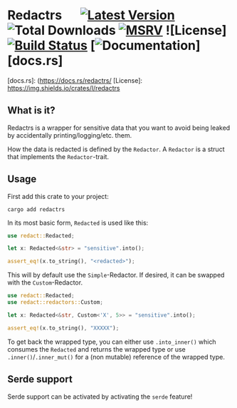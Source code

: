 # Redactrs &emsp;  [![Latest Version]][crates.io] ![Total Downloads] [![MSRV]][Rust 1.63.0] ![License] [![Build Status]][actions] [![Documentation]][docs.rs]

[crates.io]: https://crates.io/crates/redactrs
[Latest Version]: https://img.shields.io/crates/v/redactrs 
[Total Downloads]: https://img.shields.io/crates/d/redactrs
[MSRV]: https://img.shields.io/crates/msrv/redactrs
[Rust 1.63.0]: https://blog.rust-lang.org/2022/08/11/Rust-1.63.0.html
[Build Status]: https://img.shields.io/github/actions/workflow/status/jeremyschiemann/redactrs/tests.yaml?branch=main
[actions]: https://github.com/jeremyschiemann/redactrs/actions?query=branch%3Amain
[Documentation]: https://img.shields.io/docsrs/redactrs
[docs.rs]: (https://docs.rs/redactrs/
[License]: https://img.shields.io/crates/l/redactrs


## What is it?
Redactrs is a wrapper for sensitive data that you want to avoid being leaked by accidentally printing/logging/etc. them.

How the data is redacted is defined by the `Redactor`. A `Redactor` is a struct that implements the `Redactor`-trait.


## Usage

First add this crate to your project:
```
cargo add redactrs
```


In its most basic form, `Redacted` is used like this:
```rust
use redact::Redacted;

let x: Redacted<&str> = "sensitive".into();

assert_eq!(x.to_string(), "<redacted>");
```

This will by default use the `Simple`-Redactor. If desired, it can be swapped with the `Custom`-Redactor.

```rust
use redact::Redacted;
use redact::redactors::Custom;

let x: Redacted<&str, Custom<'X', 5>> = "sensitive".into();

assert_eq!(x.to_string(), "XXXXX");
```

To get back the wrapped type, you can either use `.into_inner()` which consumes the `Redacted` and returns the wrapped type
or use `.inner()`/`.inner_mut()` for a (non mutable) reference of the wrapped type.


## Serde support

Serde support can be activated by activating the `serde` feature!